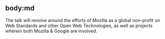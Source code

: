 body:md
-----
The talk will revolve around the efforts of Mozilla as a global non-profit on Web Standards and other Open Web Technologies, as well as projects wherein both Mozilla & Google are involved.